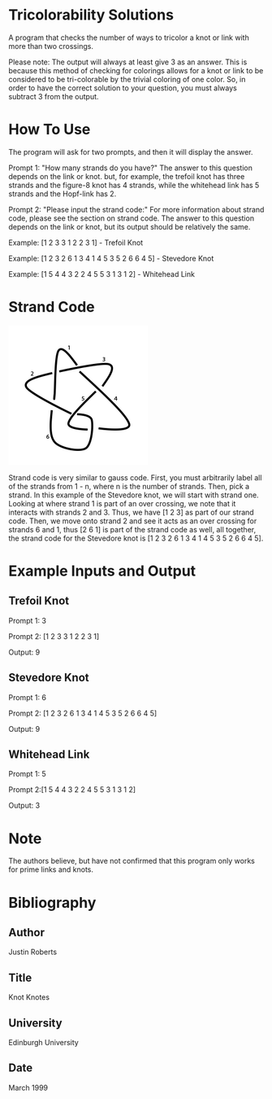 # Tricolorability Solutions
A program that checks the number of ways to tricolor a knot or link with more than two crossings.

Please note: The output will always at least give 3 as an answer. This is because this method of checking for colorings allows for a knot or link to be considered to be tri-colorable by the trivial coloring of one color. So, in order to have the correct solution to your question, you must always subtract 3 from the output.

# How To Use

The program will ask for two prompts, and then it will display the answer.

Prompt 1: "How many strands do you have?" The answer to this question depends on the link or knot. but, for example, the trefoil knot has three strands and the figure-8 knot has 4 strands, while the whitehead link has 5 strands and the Hopf-link has 2.


Prompt 2: "Please input the strand code:" For more information about strand code, please see the section on strand code. The answer to this question depends on the link or knot, but its output should be relatively the same.

Example: [1 2 3 3 1 2 2 3 1] - Trefoil Knot

Example: [1 2 3 2 6 1 3 4 1 4 5 3 5 2 6 6 4 5] - Stevedore Knot

Example: [1 5 4 4 3 2 2 4 5 5 3 1 3 1 2] - Whitehead Link


# Strand Code

![Stevedore Knot](https://github.com/iweiss20/Tricolorability_Solutions/blob/master/Stevedore%20Knot.png)

Strand code is very similar to gauss code. First, you must arbitrarily label all of the strands from 1 - n, where n is the number of strands. Then, pick a strand. In this example of the Stevedore knot, we will start with strand one. Looking at where strand 1 is part of an over crossing, we note that it interacts with strands 2 and 3. Thus, we have [1 2 3] as part of our strand code. Then, we move onto strand 2 and see it acts as an over crossing for strands 6 and 1, thus [2 6 1] is part of the strand code as well, all together, the strand code for the Stevedore knot is [1 2 3 2 6 1 3 4 1 4 5 3 5 2 6 6 4 5].

# Example Inputs and Output
## Trefoil Knot
Prompt 1: 3

Prompt 2: [1 2 3 3 1 2 2 3 1]

Output: 9

## Stevedore Knot
Prompt 1: 6

Prompt 2: [1 2 3 2 6 1 3 4 1 4 5 3 5 2 6 6 4 5]

Output: 9


## Whitehead Link
Prompt 1: 5

Prompt 2:[1 5 4 4 3 2 2 4 5 5 3 1 3 1 2]

Output: 3



# Note

The authors believe, but have not confirmed that this program only works for prime links and knots.

# Bibliography  
## Author

Justin Roberts

## Title

Knot Knotes

## University

Edinburgh University

## Date

March 1999
